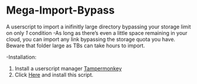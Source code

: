 # Mega-Import-Bypass

A userscript to import a inifinitly large directory bypassing your storage limit on only *1* condition
-As long as there’s even a little space remaining in your cloud, you can import any link bypassing the storage quota you have. Beware that folder large as TBs can take hours to import.

-Installation:
1. Install a userscript manager <a href="https://chrome.google.com/webstore/detail/tampermonkey/dhdgffkkebhmkfjojejmpbldmpobfkfo?hl=en">Tampermonkey</a>
2. Click <a href="https://github.com/Cyberavater/Mega-Import-Bypass/raw/main/script.user.js">Here</a> and install this script.

